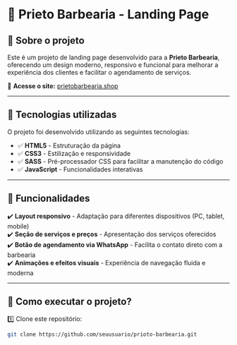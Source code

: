 # 💈 Prieto Barbearia - Landing Page  


## 📌 Sobre o projeto  

Este é um projeto de landing page desenvolvido para a **Prieto Barbearia**, oferecendo um design moderno, responsivo e funcional para melhorar a experiência dos clientes e facilitar o agendamento de serviços.  

🔗 **Acesse o site:** [prietobarbearia.shop](https://prietobarbearia.shop/)  

---

## 🚀 Tecnologias utilizadas  

O projeto foi desenvolvido utilizando as seguintes tecnologias:  

- ✅ **HTML5** - Estruturação da página  
- ✅ **CSS3** - Estilização e responsividade  
- ✅ **SASS** - Pré-processador CSS para facilitar a manutenção do código  
- ✅ **JavaScript** - Funcionalidades interativas  

---

## 🎯 Funcionalidades  

✔️ **Layout responsivo** - Adaptação para diferentes dispositivos (PC, tablet, mobile)  
✔️ **Seção de serviços e preços** - Apresentação dos serviços oferecidos  
✔️ **Botão de agendamento via WhatsApp** - Facilita o contato direto com a barbearia  
✔️ **Animações e efeitos visuais** - Experiência de navegação fluida e moderna  

---


## 📂 Como executar o projeto?  

1️⃣ Clone este repositório:  
```bash
git clone https://github.com/seuusuario/prioto-barbearia.git
